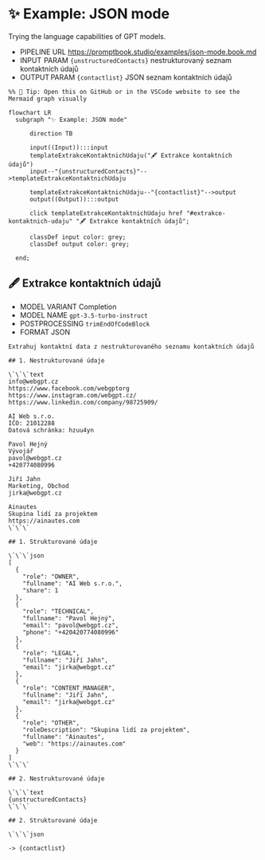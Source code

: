 # ✨ Example: JSON mode

Trying the language capabilities of GPT models.

-   PIPELINE URL https://promptbook.studio/examples/json-mode.book.md
-   INPUT  PARAM `{unstructuredContacts}` nestrukturovaný seznam kontaktních údajů
-   OUTPUT PARAM `{contactlist}` JSON seznam kontaktních údajů

<!--Graph-->
<!-- ⚠️ WARNING: This code has been generated so that any manual changes will be overwritten -->

```mermaid
%% 🔮 Tip: Open this on GitHub or in the VSCode website to see the Mermaid graph visually

flowchart LR
  subgraph "✨ Example: JSON mode"

      direction TB

      input((Input)):::input
      templateExtrakceKontaktnichUdaju("🖋 Extrakce kontaktních údajů")
      input--"{unstructuredContacts}"-->templateExtrakceKontaktnichUdaju

      templateExtrakceKontaktnichUdaju--"{contactlist}"-->output
      output((Output)):::output

      click templateExtrakceKontaktnichUdaju href "#extrakce-kontaktnich-udaju" "🖋 Extrakce kontaktních údajů";

      classDef input color: grey;
      classDef output color: grey;

  end;
```

<!--/Graph-->

## 🖋 Extrakce kontaktních údajů

-   MODEL VARIANT Completion
-   MODEL NAME `gpt-3.5-turbo-instruct`
-   POSTPROCESSING `trimEndOfCodeBlock`
-   FORMAT JSON

```
Extrahuj kontaktní data z nestrukturovaného seznamu kontaktních údajů

## 1. Nestrukturované údaje

\`\`\`text
info@webgpt.cz
https://www.facebook.com/webgptorg
https://www.instagram.com/webgpt.cz/
https://www.linkedin.com/company/98725909/

AI Web s.r.o.
IČO: 21012288
Datová schránka: hzuu4yn

Pavol Hejný
Vývojář
pavol@webgpt.cz
+420774080996

Jiří Jahn
Marketing, Obchod
jirka@webgpt.cz

Ainautes
Skupina lidí za projektem
https://ainautes.com
\`\`\`

## 1. Strukturované údaje

\`\`\`json
[
  {
    "role": "OWNER",
    "fullname": "AI Web s.r.o.",
    "share": 1
  },
  {
    "role": "TECHNICAL",
    "fullname": "Pavol Hejný",
    "email": "pavol@webgpt.cz",
    "phone": "+420420774080996"
  },
  {
    "role": "LEGAL",
    "fullname": "Jiří Jahn",
    "email": "jirka@webgpt.cz"
  },
  {
    "role": "CONTENT_MANAGER",
    "fullname": "Jiří Jahn",
    "email": "jirka@webgpt.cz"
  },
  {
    "role": "OTHER",
    "roleDescription": "Skupina lidí za projektem",
    "fullname": "Ainautes",
    "web": "https://ainautes.com"
  }
]
\`\`\`

## 2. Nestrukturované údaje

\`\`\`text
{unstructuredContacts}
\`\`\`

## 2. Strukturované údaje

\`\`\`json
```

`-> {contactlist}`
